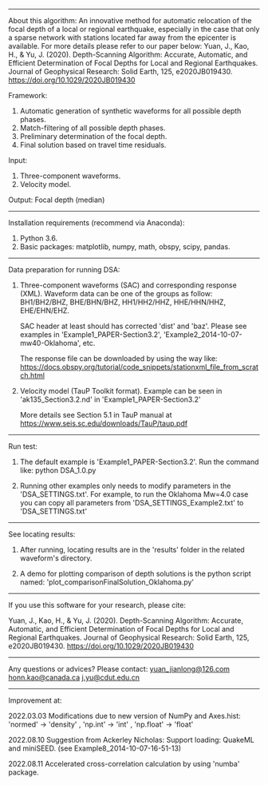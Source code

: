 ------------------------------------------------------------------------------------------------
About this algorithm:
An innovative method for automatic relocation of the focal depth of a local or regional earthquake, especially in the case that only a sparse network with stations located far away from the epicenter is available. For more details please refer to our paper below:
Yuan, J., Kao, H., & Yu, J. (2020). Depth-Scanning Algorithm: Accurate, Automatic, and Efficient Determination of Focal Depths for Local and Regional Earthquakes. Journal of Geophysical Research: Solid Earth, 125, e2020JB019430. https://doi.org/10.1029/2020JB019430


Framework:
  1. Automatic generation of synthetic waveforms for all possible depth phases.
  2. Match-filtering of all possible depth phases.
  3. Preliminary determination of the focal depth.
  4. Final solution based on travel time residuals.

Input:
  1. Three-component waveforms.
  2. Velocity model.

Output:
  Focal depth (median) 

------------------------------------------------------------------------------------------------

Installation requirements (recommend via Anaconda):
  1. Python 3.6.
  2. Basic packages: matplotlib, numpy, math, obspy, scipy, pandas.

------------------------------------------------------------------------------------------------

Data preparation for running DSA:
  1. Three-component waveforms (SAC) and corresponding response (XML).
        Waveform data can be one of the groups as follow:
            BH1/BH2/BHZ, BHE/BHN/BHZ, HH1/HH2/HHZ, HHE/HHN/HHZ, EHE/EHN/EHZ.

        SAC header at least should has corrected 'dist' and 'baz'. Please see examples in
            'Example1_PAPER-Section3.2',
            'Example2_2014-10-07-mw40-Oklahoma', etc.

        The response file can be downloaded by using the way like:
            https://docs.obspy.org/tutorial/code_snippets/stationxml_file_from_scratch.html

  2. Velocity model (TauP Toolkit format).
        Example can be seen in
            'ak135_Section3.2.nd' in 'Example1_PAPER-Section3.2'      

        More details see Section 5.1 in TauP manual at
            https://www.seis.sc.edu/downloads/TauP/taup.pdf
			
------------------------------------------------------------------------------------------------

Run test:
1. The default example is 'Example1_PAPER-Section3.2'. Run the command like:
  python DSA_1.0.py

2. Running other examples only needs to modify parameters in the 'DSA_SETTINGS.txt'.
    For example, to run the Oklahoma Mw=4.0 case you can copy all parameters from
          'DSA_SETTINGS_Example2.txt'
    to
          'DSA_SETTINGS.txt'

------------------------------------------------------------------------------------------------

See locating results:
1. After running, locating results are in the 'results' folder in the related waveform's directory.

2. A demo for plotting comparison of depth solutions is the python script named:
        'plot_comparisonFinalSolution_Oklahoma.py'

------------------------------------------------------------------------------------------------

If you use this software for your research, please cite:

Yuan, J., Kao, H., & Yu, J. (2020). Depth-Scanning Algorithm: Accurate, Automatic, and Efficient Determination of Focal Depths for Local and Regional Earthquakes. Journal of Geophysical Research: Solid Earth, 125, e2020JB019430. https://doi.org/10.1029/2020JB019430

------------------------------------------------------------------------------------------------
   
Any questions or advices? Please contact:
yuan_jianlong@126.com
honn.kao@canada.ca
j.yu@cdut.edu.cn

------------------------------------------------------------------------------------------------

Improvement at:

  2022.03.03
    Modifications due to new version of NumPy and Axes.hist:
      'normed' -> 'density' , 'np.int' -> 'int' , 'np.float' -> 'float'
      
  2022.08.10
    Suggestion from Ackerley Nicholas:
      Support loading: QuakeML and miniSEED. (see Example8_2014-10-07-16-51-13)
  
  2022.08.11
    Accelerated cross-correlation calculation by using 'numba' package.
